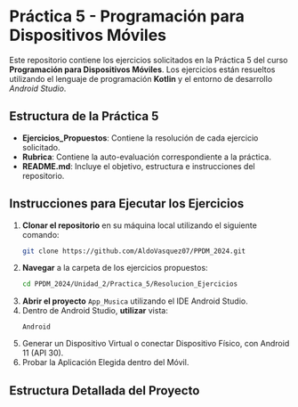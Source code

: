 # Práctica 5 - Programación para Dispositivos Móviles

Este repositorio contiene los ejercicios solicitados en la Práctica 5 del curso **Programación para Dispositivos Móviles**. Los ejercicios están resueltos utilizando el lenguaje de programación **Kotlin** y el entorno de desarrollo *Android Studio*.

## Estructura de la Práctica 5

- **Ejercicios_Propuestos**: Contiene la resolución de cada ejercicio solicitado.
- **Rubrica**: Contiene la auto-evaluación correspondiente a la práctica.
- **README.md**: Incluye el objetivo, estructura e instrucciones del repositorio.

## Instrucciones para Ejecutar los Ejercicios

1. **Clonar el repositorio** en su máquina local utilizando el siguiente comando:
    ```bash
    git clone https://github.com/AldoVasquez07/PPDM_2024.git
    ```
2. **Navegar** a la carpeta de los ejercicios propuestos:
    ```bash
    cd PPDM_2024/Unidad_2/Practica_5/Resolucion_Ejercicios
    ```
3. **Abrir el proyecto** `App_Musica` utilizando el IDE Android Studio.
4. Dentro de Android Studio, **utilizar** vista:
    ```
    Android
    ```
5. Generar un Dispositivo Virtual o conectar Dispositivo Físico, con Android 11 (API 30).
6. Probar la Aplicación Elegida dentro del Móvil.

## Estructura Detallada del Proyecto

```plaintext
